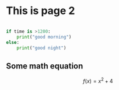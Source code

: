 # This is page 2
```python

if time is >1200:
    print("good morning")
else:
    print("good night")

```

## Some math equation

$$f(x) = x^2 + 4$$